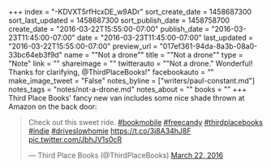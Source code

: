 +++
index = "-KDVXT5rfHcxDE_w9ADr"
sort_create_date = 1458687300
sort_last_updated = 1458687300
sort_publish_date = 1458758700
create_date = "2016-03-22T15:55:00-07:00"
publish_date = "2016-03-23T11:45:00-07:00"
date = "2016-03-23T11:45:00-07:00"
last_updated = "2016-03-22T15:55:00-07:00"
preview_url = "017ef361-94da-8a3b-08a0-33bc64eb3f9d"
name = "\"Not a drone\""
title = "\"Not a drone\""
type = "Note"
link = ""
shareimage = ""
twitterauto = "\"Not a drone.\" Wonderful! Thanks for clarifying, @ThirdPlaceBooks!"
facebookauto = ""
make_image_tweet = "False"
notes_byline = ["writers/paul-constant.md"]
notes_tags = "notes/not-a-drone.md"
notes_about = ""
books = ""
+++
Third Place Books' fancy new van includes some nice shade thrown at Amazon on the back door:

<blockquote class="twitter-tweet" data-lang="en"><p lang="en" dir="ltr">Check out this sweet ride. <a href="https://twitter.com/hashtag/bookmobile?src=hash">#bookmobile</a> <a href="https://twitter.com/hashtag/freecandy?src=hash">#freecandy</a> <a href="https://twitter.com/hashtag/thirdplacebooks?src=hash">#thirdplacebooks</a> <a href="https://twitter.com/hashtag/indie?src=hash">#indie</a> <a href="https://twitter.com/hashtag/driveslowhomie?src=hash">#driveslowhomie</a> <a href="https://t.co/3j8A34hJ8F">https://t.co/3j8A34hJ8F</a> <a href="https://t.co/JbhJV1s0cR">pic.twitter.com/JbhJV1s0cR</a></p>&mdash; Third Place Books (@ThirdPlaceBooks) <a href="https://twitter.com/ThirdPlaceBooks/status/712410647527616512">March 22, 2016</a></blockquote>
